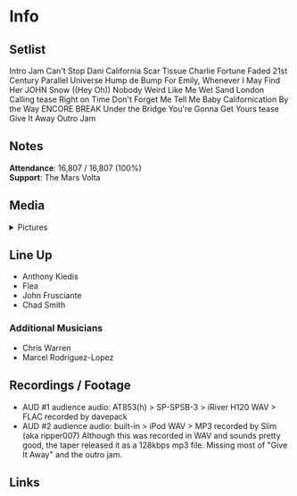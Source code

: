 # Info

## Setlist

Intro Jam
Can't Stop
Dani California
Scar Tissue
Charlie
Fortune Faded
21st Century
Parallel Universe
Hump de Bump
For Emily, Whenever I May Find Her JOHN
Snow ((Hey Oh))
Nobody Weird Like Me
Wet Sand
London Calling tease
Right on Time
Don't Forget Me
Tell Me Baby
Californication
By the Way
ENCORE BREAK
Under the Bridge
You're Gonna Get Yours tease
Give It Away
Outro Jam

## Notes

**Attendance**: 16,807 / 16,807 (100%)
<br>
**Support**: The Mars Volta

## Media 

<details>
  <summary>Pictures</summary>
  <!--<img alt="Setlist" title="Setlist" src="_.jpg" height="200" />
  <img alt="Flyer" title="Flyer" src="_.jpg" height="200" />
  <img alt="Clipper" title="Clipper" src="_.jpg" height="200" />
  <img alt="Ticket" title="Ticket" src="_.jpg" height="200" />
  -->
</details>

## Line Up

* Anthony Kiedis
* Flea
* John Frusciante
* Chad Smith

### Additional Musicians

* Chris Warren  
* Marcel Rodriguez-Lopez

## Recordings / Footage

* AUD #1 audience audio: AT853(h) > SP-SPSB-3 > iRiver H120 WAV > FLAC recorded by davepack 
* AUD #2 audience audio: built-in > iPod WAV > MP3 recorded by Slim (aka ripper007) Although this was recorded in WAV and sounds pretty good, the taper released it as a 128kbps mp3 file. Missing most of "Give It Away" and the outro jam.

## Links